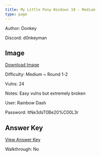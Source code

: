 ```yaml
---
title: My Little Pony Windows 10 - Medium
type: page
---
```


Author: Donkey

Discord: d0nkeyman

## Image

[Download Image](https://drive.google.com/file/d/1Og8lIMVqGKKenFXTpWYhA8X-szXyRtcY/view?usp=share_link)

Difficulty: Medium ~ Round 1-2

Vulns: 24

Notes: Easy vulns but extremely broken

User: Rainbow Dash 

Password: ItNe3dsT0Be20%C00L3r

## Answer Key

[View Answer Key](https://docs.google.com/document/d/1c5L6_FCVsWxdm69jHNWEFEvlPvDjNXYuHB1vmSmri1w/edit?usp=sharing)

Walkthrough: No
